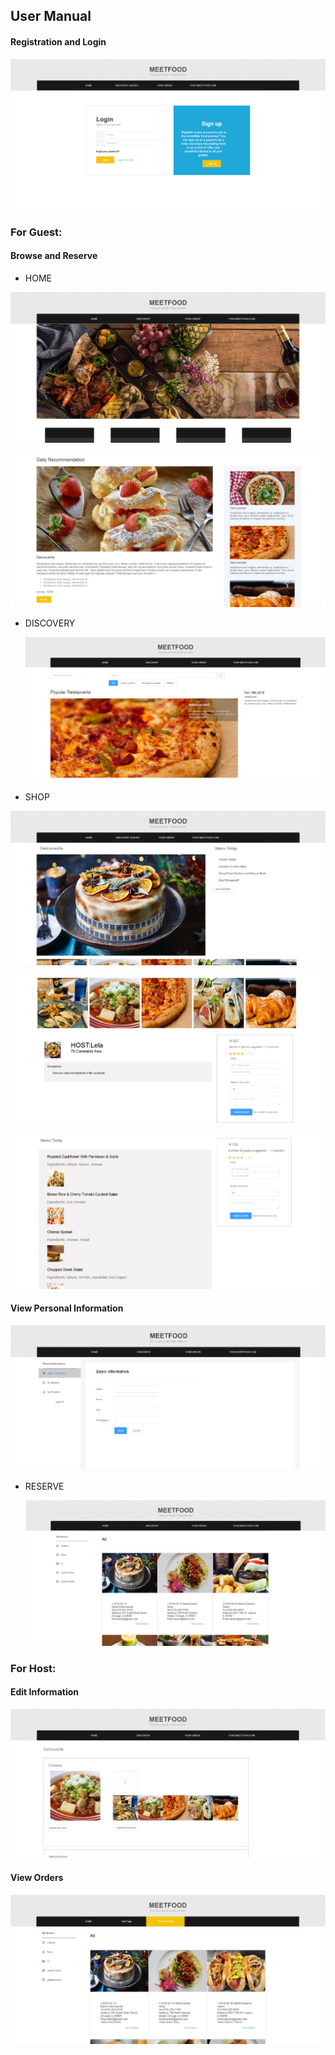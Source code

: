 ## User Manual

#### Registration and Login

![login](imgs\login.png)

### For Guest:

#### Browse and Reserve

- HOME

![](imgs\home1.png)

![](imgs\home2.png)

- DISCOVERY

  ![](imgs\discovery.png)

- SHOP

![](imgs\shop1.png)

![](imgs\shop2.png)

![](imgs\menu.png)



#### View Personal Information

![](imgs\personal.png)

- RESERVE

  ![](imgs\reserve.png)



### For Host:

#### Edit Information

![](imgs\edit.png)

#### View Orders

![](imgs\order.png)